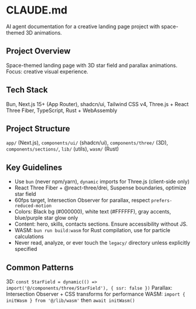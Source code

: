 # CLAUDE.md

AI agent documentation for a creative landing page project with space-themed 3D animations.

## Project Overview

Space-themed landing page with 3D star field and parallax animations. Focus: creative visual experience.

## Tech Stack

Bun, Next.js 15+ (App Router), shadcn/ui, Tailwind CSS v4, Three.js + React Three Fiber, TypeScript, Rust + WebAssembly

## Project Structure

`app/` (Next.js), `components/ui/` (shadcn/ui), `components/three/` (3D), `components/sections/`, `lib/` (utils), `wasm/` (Rust)

## Key Guidelines

- Use `bun` (never npm/yarn), `dynamic` imports for Three.js (client-side only)
- React Three Fiber + @react-three/drei, Suspense boundaries, optimize star field
- 60fps target, Intersection Observer for parallax, respect `prefers-reduced-motion`
- Colors: Black bg (#000000), white text (#FFFFFF), gray accents, blue/purple star glow only
- Content: hero, skills, contacts sections. Ensure accessibility without JS.
- WASM: `bun run build:wasm` for Rust compilation, use for particle calculations
- Never read, analyze, or ever touch the `legacy/` directory unless explicitly specified

## Common Patterns

3D: `const StarField = dynamic(() => import('@/components/three/StarField'), { ssr: false })`
Parallax: Intersection Observer + CSS transforms for performance
WASM: `import { initWasm } from '@/lib/wasm'` then `await initWasm()`
